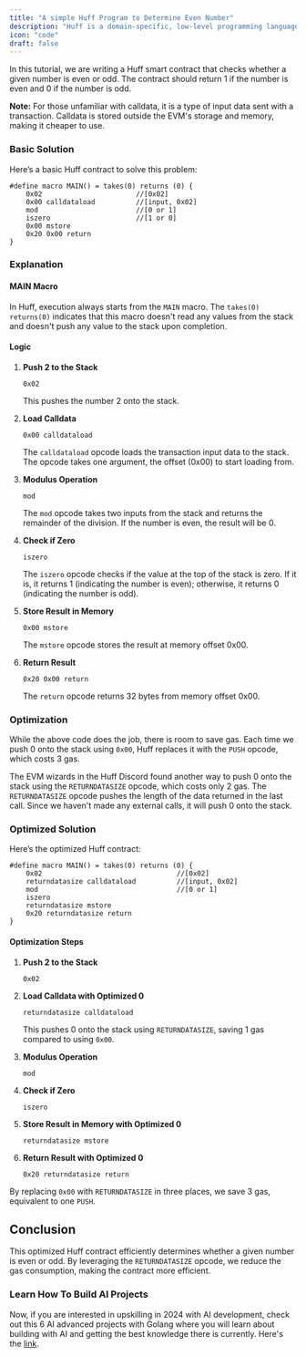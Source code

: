 ```yaml
---
title: "A simple Huff Program to Determine Even Number"
description: "Huff is a domain-specific, low-level programming language designed explicitly for writing smart contracts on the Ethereum blockchain."
icon: "code"
draft: false
---
```


In this tutorial, we are writing a Huff smart contract that checks whether a given number is even or odd. The contract should return 1 if the number is even and 0 if the number is odd.

**Note:** For those unfamiliar with calldata, it is a type of input data sent with a transaction. Calldata is stored outside the EVM's storage and memory, making it cheaper to use.

### Basic Solution

Here’s a basic Huff contract to solve this problem:

```huff
#define macro MAIN() = takes(0) returns (0) {
    0x02                       //[0x02]
    0x00 calldataload          //[input, 0x02]
    mod                        //[0 or 1]
    iszero                     //[1 or 0]
    0x00 mstore
    0x20 0x00 return
}
```

### Explanation

#### MAIN Macro

In Huff, execution always starts from the `MAIN` macro. The `takes(0) returns(0)` indicates that this macro doesn't read any values from the stack and doesn't push any value to the stack upon completion.

#### Logic

1. **Push 2 to the Stack**

   ```huff
   0x02
   ```

   This pushes the number 2 onto the stack.

2. **Load Calldata**

   ```huff
   0x00 calldataload
   ```

   The `calldataload` opcode loads the transaction input data to the stack. The opcode takes one argument, the offset (0x00) to start loading from.

3. **Modulus Operation**

   ```huff
   mod
   ```

   The `mod` opcode takes two inputs from the stack and returns the remainder of the division. If the number is even, the result will be 0.

4. **Check if Zero**

   ```huff
   iszero
   ```

   The `iszero` opcode checks if the value at the top of the stack is zero. If it is, it returns 1 (indicating the number is even); otherwise, it returns 0 (indicating the number is odd).

5. **Store Result in Memory**

   ```huff
   0x00 mstore
   ```

   The `mstore` opcode stores the result at memory offset 0x00.

6. **Return Result**

   ```huff
   0x20 0x00 return
   ```

   The `return` opcode returns 32 bytes from memory offset 0x00.

### Optimization

While the above code does the job, there is room to save gas. Each time we push 0 onto the stack using `0x00`, Huff replaces it with the `PUSH` opcode, which costs 3 gas.

The EVM wizards in the Huff Discord found another way to push 0 onto the stack using the `RETURNDATASIZE` opcode, which costs only 2 gas. The `RETURNDATASIZE` opcode pushes the length of the data returned in the last call. Since we haven't made any external calls, it will push 0 onto the stack.

### Optimized Solution

Here’s the optimized Huff contract:

```huff
#define macro MAIN() = takes(0) returns (0) {
    0x02                                 //[0x02]
    returndatasize calldataload          //[input, 0x02]
    mod                                  //[0 or 1]
    iszero
    returndatasize mstore
    0x20 returndatasize return
}
```

#### Optimization Steps

1. **Push 2 to the Stack**

   ```huff
   0x02
   ```

2. **Load Calldata with Optimized 0**

   ```huff
   returndatasize calldataload
   ```

   This pushes 0 onto the stack using `RETURNDATASIZE`, saving 1 gas compared to using `0x00`.

3. **Modulus Operation**

   ```huff
   mod
   ```

4. **Check if Zero**

   ```huff
   iszero
   ```

5. **Store Result in Memory with Optimized 0**

   ```huff
   returndatasize mstore
   ```

6. **Return Result with Optimized 0**

   ```huff
   0x20 returndatasize return
   ```

By replacing `0x00` with `RETURNDATASIZE` in three places, we save 3 gas, equivalent to one `PUSH`.

## Conclusion

This optimized Huff contract efficiently determines whether a given number is even or odd. By leveraging the `RETURNDATASIZE` opcode, we reduce the gas consumption, making the contract more efficient.

### Learn How To Build AI Projects

Now, if you are interested in upskilling in 2024 with AI development, check out this 6 AI advanced projects with Golang where you will learn about building with AI and getting the best knowledge there is currently. Here's the [link](https://akhilsharmatech.gumroad.com/l/zgxqq).
